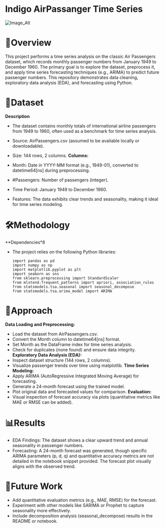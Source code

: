# Indigo AirPassanger Time Series

![Image_Alt](Recommender_system.png)

# 📌Overview
This project performs a time series analysis on the classic Air Passengers dataset, which records monthly passenger numbers from January 1949 to December 1960. The primary goal is to explore the dataset, preprocess it, and apply time series forecasting techniques (e.g., ARIMA) to predict future passenger numbers. This repository demonstrates data cleaning, exploratory data analysis (EDA), and forecasting using Python.

# 📂Dataset
**Description**
- The dataset contains monthly totals of international airline passengers from 1949 to 1960, often used as a benchmark for time series analysis.

- Source: AirPassengers.csv (assumed to be available locally or downloadable).
- Size: 144 rows, 2 columns.
**Columns:**
- Month: Date in YYYY-MM format (e.g., 1949-01), converted to datetime64[ns] during preprocessing.
- #Passengers: Number of passengers (integer).
- Time Period: January 1949 to December 1960.
- Features: The data exhibits clear trends and seasonality, making it ideal for time series modeling.

# 🛠Methodology
**Dependencies*8
- The project relies on the following Python libraries:
  
      import pandas as pd
      import numpy as np
      import matplotlib.pyplot as plt
      import seaborn as sns
      from sklearn.preprocessing import StandardScaler
      from mlxtend.frequent_patterns import apriori, association_rules
      from statsmodels.tsa.seasonal import seasonal_decompose
      from statsmodels.tsa.arima_model import ARIMA

# 🚀Approach
**Data Loading and Preprocessing:**
- Load the dataset from AirPassengers.csv.
- Convert the Month column to datetime64[ns] format.
- Set Month as the DataFrame index for time series analysis.
- Check for duplicates (none found) and ensure data integrity.
**Exploratory Data Analysis (EDA):**
- Inspect dataset structure (144 rows, 2 columns).
- Visualize passenger trends over time using matplotlib.
**Time Series Modeling:**
- Apply ARIMA (AutoRegressive Integrated Moving Average) for forecasting.
- Generate a 24-month forecast using the trained model.
- Plot original data and forecasted values for comparison.
**Evaluation:**
- Visual inspection of forecast accuracy via plots (quantitative metrics like MAE or RMSE can be added).

# 📊Results
- EDA Findings: The dataset shows a clear upward trend and annual seasonality in passenger numbers.
- Forecasting: A 24-month forecast was generated, though specific ARIMA parameters (p, d, q) and quantitative accuracy metrics are not detailed in the notebook snippet 
  provided. The forecast plot visually aligns with the observed trend.

# 🚀Future Work
- Add quantitative evaluation metrics (e.g., MAE, RMSE) for the forecast.
- Experiment with other models like SARIMA or Prophet to capture seasonality more effectively.
- Include decomposition analysis (seasonal_decompose) results in the README or notebook.

